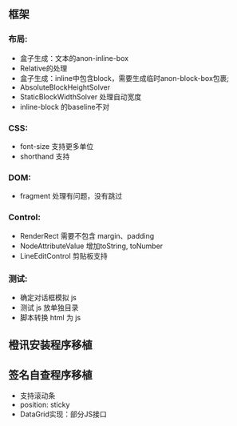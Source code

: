 ## 框架

### 布局:
- 盒子生成：文本的anon-inline-box
- Relative的处理
- 盒子生成：inline中包含block，需要生成临时anon-block-box包裹;
- AbsoluteBlockHeightSolver
- StaticBlockWidthSolver 处理自动宽度
- inline-block 的baseline不对

### CSS:
- font-size 支持更多单位
- shorthand 支持

### DOM:
- fragment 处理有问题，没有跳过

### Control:
- RenderRect 需要不包含 margin、padding
- NodeAttributeValue 增加toString, toNumber
- LineEditControl 剪贴板支持

### 测试:
- 确定对话框模拟 js
- 测试 js 放单独目录
- 脚本转换 html 为 js

## 橙讯安装程序移植


## 签名自查程序移植

- 支持滚动条
- position: sticky
- DataGrid实现：部分JS接口
